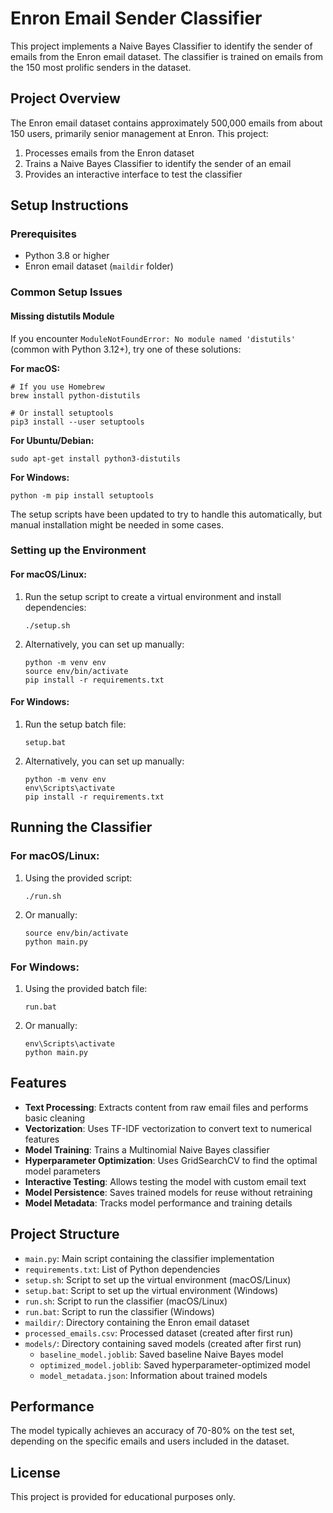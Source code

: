 # Enron Email Sender Classifier

This project implements a Naive Bayes Classifier to identify the sender of emails from the Enron email dataset. The classifier is trained on emails from the 150 most prolific senders in the dataset.

## Project Overview

The Enron email dataset contains approximately 500,000 emails from about 150 users, primarily senior management at Enron. This project:

1. Processes emails from the Enron dataset
2. Trains a Naive Bayes Classifier to identify the sender of an email
3. Provides an interactive interface to test the classifier

## Setup Instructions

### Prerequisites

-   Python 3.8 or higher
-   Enron email dataset (`maildir` folder)

### Common Setup Issues

#### Missing distutils Module

If you encounter `ModuleNotFoundError: No module named 'distutils'` (common with Python 3.12+), try one of these solutions:

**For macOS:**

```
# If you use Homebrew
brew install python-distutils

# Or install setuptools
pip3 install --user setuptools
```

**For Ubuntu/Debian:**

```
sudo apt-get install python3-distutils
```

**For Windows:**

```
python -m pip install setuptools
```

The setup scripts have been updated to try to handle this automatically, but manual installation might be needed in some cases.

### Setting up the Environment

#### For macOS/Linux:

1. Run the setup script to create a virtual environment and install dependencies:

    ```
    ./setup.sh
    ```

2. Alternatively, you can set up manually:
    ```
    python -m venv env
    source env/bin/activate
    pip install -r requirements.txt
    ```

#### For Windows:

1. Run the setup batch file:

    ```
    setup.bat
    ```

2. Alternatively, you can set up manually:
    ```
    python -m venv env
    env\Scripts\activate
    pip install -r requirements.txt
    ```

## Running the Classifier

### For macOS/Linux:

1. Using the provided script:

    ```
    ./run.sh
    ```

2. Or manually:
    ```
    source env/bin/activate
    python main.py
    ```

### For Windows:

1. Using the provided batch file:

    ```
    run.bat
    ```

2. Or manually:
    ```
    env\Scripts\activate
    python main.py
    ```

## Features

-   **Text Processing**: Extracts content from raw email files and performs basic cleaning
-   **Vectorization**: Uses TF-IDF vectorization to convert text to numerical features
-   **Model Training**: Trains a Multinomial Naive Bayes classifier
-   **Hyperparameter Optimization**: Uses GridSearchCV to find the optimal model parameters
-   **Interactive Testing**: Allows testing the model with custom email text
-   **Model Persistence**: Saves trained models for reuse without retraining
-   **Model Metadata**: Tracks model performance and training details

## Project Structure

-   `main.py`: Main script containing the classifier implementation
-   `requirements.txt`: List of Python dependencies
-   `setup.sh`: Script to set up the virtual environment (macOS/Linux)
-   `setup.bat`: Script to set up the virtual environment (Windows)
-   `run.sh`: Script to run the classifier (macOS/Linux)
-   `run.bat`: Script to run the classifier (Windows)
-   `maildir/`: Directory containing the Enron email dataset
-   `processed_emails.csv`: Processed dataset (created after first run)
-   `models/`: Directory containing saved models (created after first run)
    -   `baseline_model.joblib`: Saved baseline Naive Bayes model
    -   `optimized_model.joblib`: Saved hyperparameter-optimized model
    -   `model_metadata.json`: Information about trained models

## Performance

The model typically achieves an accuracy of 70-80% on the test set, depending on the specific emails and users included in the dataset.

## License

This project is provided for educational purposes only.
